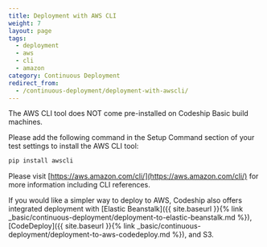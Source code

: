 ```yaml
---
title: Deployment with AWS CLI
weight: 7
layout: page
tags:
  - deployment
  - aws
  - cli
  - amazon
category: Continuous Deployment
redirect_from:
  - /continuous-deployment/deployment-with-awscli/
---
```

The AWS CLI tool does NOT come pre-installed on Codeship Basic build machines.

Please add the following command in the Setup Command section of your test settings to install the AWS CLI tool:

```bash
pip install awscli
```

Please visit [https://aws.amazon.com/cli/](https://aws.amazon.com/cli/) for more information including CLI references.

If you would like a simpler way to deploy to AWS, Codeship also offers integrated deployment with [Elastic Beanstalk]({{ site.baseurl }}{% link _basic/continuous-deployment/deployment-to-elastic-beanstalk.md %}), [CodeDeploy]({{ site.baseurl }}{% link _basic/continuous-deployment/deployment-to-aws-codedeploy.md %}), and S3.
